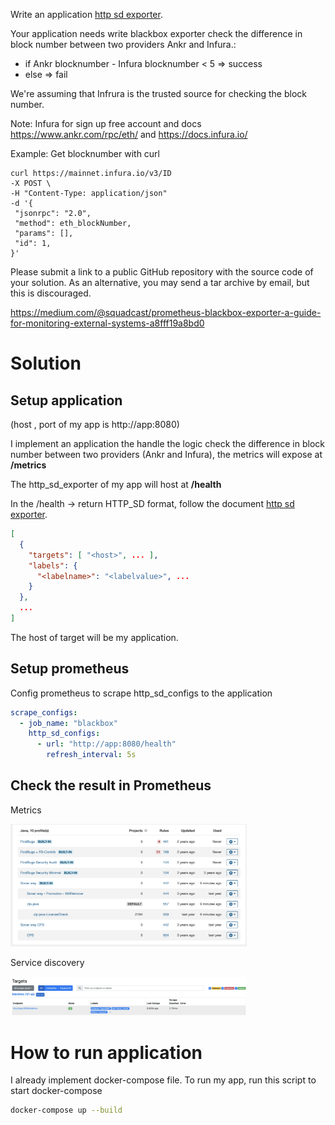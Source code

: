 Write an application [http sd exporter](https://prometheus.io/docs/prometheus/latest/http_sd/). 

Your application needs write blackbox exporter check the difference in block number between two providers Ankr and Infura.:
-   if Ankr blocknumber - Infura blocknumber < 5 => success
-   else => fail

We're assuming that Infrura is the trusted source for checking the block number.

Note: Infura for sign up free account and docs https://www.ankr.com/rpc/eth/ and https://docs.infura.io/

Example: Get blocknumber with curl
```
curl https://mainnet.infura.io/v3/ID
-X POST \
-H "Content-Type: application/json" 
-d '{ 
 "jsonrpc": "2.0", 
 "method": eth_blockNumber, 
 "params": [], 
 "id": 1, 
}'
```
Please submit a link to a public GitHub repository with the source code of your solution. As an alternative, you may send a tar archive by email, but this is discouraged.


https://medium.com/@squadcast/prometheus-blackbox-exporter-a-guide-for-monitoring-external-systems-a8fff19a8bd0

# Solution

## Setup application 

(host , port of my app is http://app:8080)

I implement an application the handle the logic check the difference in block number between two providers (Ankr and Infura), the metrics will expose at **/metrics**

The http_sd_exporter of my app will host at **/health**

In the /health -> return HTTP_SD format, follow the document [http sd exporter](https://prometheus.io/docs/prometheus/latest/http_sd/). 

```json
[
  {
    "targets": [ "<host>", ... ],
    "labels": {
      "<labelname>": "<labelvalue>", ...
    }
  },
  ...
]
```

The host of target will be my application.

## Setup prometheus

Config prometheus to scrape http_sd_configs to the application

```yaml
scrape_configs:
  - job_name: "blackbox"
    http_sd_configs:
      - url: "http://app:8080/health"
        refresh_interval: 5s
```

## Check the result in Prometheus

Metrics

<img src="image/metrics.png" width="75%" title="metric-overview"> 

Service discovery

<img src="image/sd.png" width="75%" title="sd-overview"> 

# How to run application

I already implement docker-compose file. To run my app, run this script to start docker-compose
```bash
docker-compose up --build
```